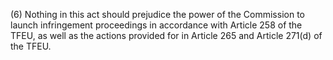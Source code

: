 (6) Nothing in this act should prejudice the power of the Commission to launch infringement proceedings in accordance with Article 258 of the TFEU, as well as the actions provided for in Article 265 and Article 271(d) of the TFEU.